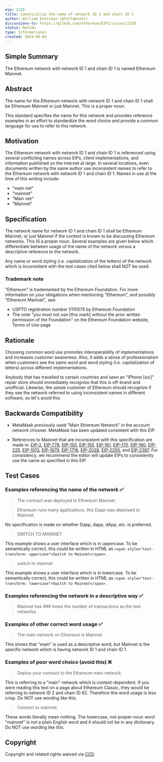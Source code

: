 ```yaml
---
eip: 2228
title: Canonicalize the name of network ID 1 and chain ID 1
author: William Entriken (@fulldecent)
discussions-to: https://github.com/ethereum/EIPs/issues/2228
status: Review
type: Informational
created: 2019-08-04
---
```


## Simple Summary

The Ethereum network with network ID 1 and chain ID 1 is named Ethereum Mainnet.

## Abstract

The name for the Ethereum network with network ID 1 and chain ID 1 shall be Ethereum Mainnet or just Mainnet. This is a proper noun.

This standard specifies the name for this network and provides reference examples in an effort to standardize the word choice and provide a common language for use to refer to this network.

## Motivation

The Ethereum network with network ID 1 and chain ID 1 is referenced using several conflicting names across EIPs, client implementations, and information published on the internet at large. In several locations, even documents written by the same author use inconsistent names to refer to the Ethereum network with network ID 1 and chain ID 1. Names in use at the time of this writing include:

* "main net"
* "mainnet"
* "Main net"
* "Mainnet"

## Specification

The network name for network ID 1 and chain ID 1 shall be Ethereum Mainnet, or just Mainnet if the context is known to be discussing Ethereum networks. This IS a proper noun. Several examples are given below which differentiate between usage of the name of the network versus a descriptive reference to the network.

Any name or word styling (i.e. capitalization of the letters) of the network which is inconsistent with the test cases cited below shall NOT be used.

### Trademark note

"Ethereum" is trademarked by the Ethereum Foundation. For more information on your obligations when mentioning "Ethereum", and possibly "Ethereum Mainnet", see:

* USPTO registration number 5110579 by Ethereum Foundation
* The note "you must not use [this mark] without the prior written permission of the Foundation" on the Ethereum Foundation website, Terms of Use page

## Rationale

Choosing common word use promotes interoperability of implementations and increases customer awareness. Also, it adds a sense of professionalism when customers see the same word and word styling (i.e. capitalization of letters) across different implementations.

Anybody that has travelled to certain countries and seen an "IPhone [sic]" repair store should immediately recognize that this is off-brand and unofficial. Likewise, the astute customer of Ethereum should recognize if they see the network referred to using inconsistent names in different software, so let's avoid this.

## Backwards Compatibility

- MetaMask previously used "Main Ethereum Network" in the account network chooser. MetaMask has been updated consistent with this EIP.

- References to Mainnet that are inconsistent with this specification are made in: [EIP-2](./eip-2.md), [EIP-779](./eip-779.md), [EIP-150](./eip-150.md), [EIP-155](./eip-155.md), [EIP-161](./eip-161.md), [EIP-170](./eip-170.md), [EIP-190](./eip-190.md), [EIP-225](./eip-225.md), [EIP-1013](./eip-1013.md), [EIP-1679](./eip-1679.md), [EIP-1716](./eip-1716.md), [EIP-2028](./eip-2028.md), [EIP-2200](./eip-2200.md), and [EIP-2387](./eip-2387.md). For consistency, we recommend the editor will update EIPs to consistently use the name as specified in this EIP.

## Test Cases

### Examples referencing the name of the network ✅

> The contract was deployed to Ethereum Mainnet.

> Ethereum runs many applications, this Dapp was deployed to Mainnet.

No specification is made on whether Dapp, dapp, dApp, etc. is preferred.

> SWITCH TO MAINNET

This example shows a user interface which is in uppercase. To be semantically correct, this could be written in HTML as `<span style="text-transform: uppercase">Switch to Mainnet</span>`.

> switch to mainnet

This example shows a user interface which is in lowercase. To be semantically correct, this could be written in HTML as `<span style="text-transform: lowercase">Switch to Mainnet</span>`.

### Examples referencing the network in a descriptive way ✅

> Mainnet has ### times the number of transactions as the test networks.

### Examples of other correct word usage ✅

> The main network on Ethereum is Mainnet

This shows that "main" is used as a descriptive word, but Mainnet is the specific network which is having network ID 1 and chain ID 1.

### Examples of poor word choice (avoid this) ❌

> Deploy your contract to the Ethereum main network.

This is referring to a "main" network which is context-dependent. If you were reading this text on a page about Ethereum Classic, they would be referring to network ID 2 and chain ID 62. Therefore this word usage is less crisp. Do NOT use wording like this.

> Connect to mainnet.

These words literally mean nothing. The lowercase, not-proper-noun word "mainnet" is not a plain English word and it should not be in any dictionary. Do NOT use wording like this.

## Copyright

Copyright and related rights waived via [CC0](https://creativecommons.org/publicdomain/zero/1.0/).
